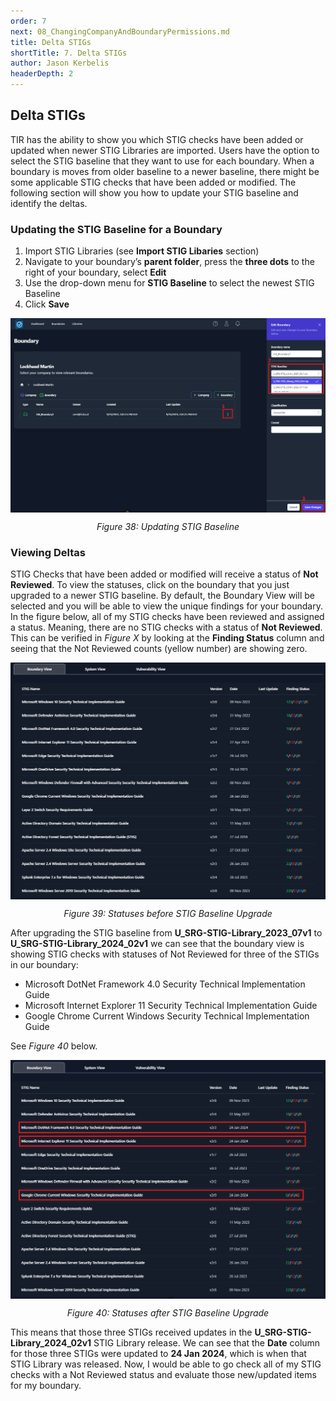 ```yaml
---
order: 7
next: 08_ChangingCompanyAndBoundaryPermissions.md
title: Delta STIGs
shortTitle: 7. Delta STIGs
author: Jason Kerbelis
headerDepth: 2
---
```


## Delta STIGs

TIR has the ability to show you which STIG checks have been added or updated when newer STIG Libraries are imported. Users have the option to select the STIG baseline that they want to use for each boundary. When a boundary is moves from older baseline to a newer baseline, there might be some applicable STIG checks that have been added or modified. The following section will show you how to update your STIG baseline and identify the deltas.

### Updating the STIG Baseline for a Boundary

1.  Import STIG Libraries (see **Import STIG Libaries** section)
2.  Navigate to your boundary’s **parent folder**, press the **three dots** to the right of your boundary, select **Edit**
3.  Use the drop-down menu for **STIG Baseline** to select the newest STIG Baseline
4.  Click **Save**

<p>
<img 
    style="display: block; margin-left: auto; margin-right: auto; "
    src="../../assets/user-guide/Boundaries_STIGBaseline.png" 
    alt="Figure 38: Updating STIG Baseline">
</img>
</p>
<p style="text-align: center;"><em>Figure 38: Updating STIG Baseline</em></p>

### Viewing Deltas

STIG Checks that have been added or modified will receive a status of **Not Reviewed**. To view the statuses, click on the boundary that you just upgraded to a newer STIG baseline. By default, the Boundary View will be selected and you will be able to view the unique findings for your boundary. In the figure below, all of my STIG checks have been reviewed and assigned a status. Meaning, there are no STIG checks with a status of **Not Reviewed**. This can be verified in *Figure X* by looking at the **Finding Status** column and seeing that the Not Reviewed counts (yellow number) are showing zero.

<p>
<img 
    style="display: block; margin-left: auto; margin-right: auto; "
    src="../../assets/user-guide/DeltaSTIGs-Pre.png" 
    alt="Figure 39: Statuses before STIG Baseline Upgrade">
</img>
</p>
<p style="text-align: center;"><em>Figure 39: Statuses before STIG Baseline Upgrade</em></p>

After upgrading the STIG baseline from **U_SRG-STIG-Library_2023_07v1** to **U_SRG-STIG-Library_2024_02v1** we can see that the boundary view is showing STIG checks with statuses of Not Reviewed for three of the STIGs in our boundary: 
-   Microsoft DotNet Framework 4.0 Security Technical Implementation Guide
-   Microsoft Internet Explorer 11 Security Technical Implementation Guide
-   Google Chrome Current Windows Security Technical Implementation Guide

See *Figure 40* below.

<p>
<img 
    style="display: block; margin-left: auto; margin-right: auto; "
    src="../../assets/user-guide/DeltaSTIGs-Post.png" 
    alt="Figure 40: Statuses after STIG Baseline Upgrade">
</img>
</p>
<p style="text-align: center;"><em>Figure 40: Statuses after STIG Baseline Upgrade</em></p>

This means that those three STIGs received updates in the **U_SRG-STIG-Library_2024_02v1** STIG Library release. We can see that the **Date** column for those three STIGs were updated to **24 Jan 2024**, which is when that STIG Library was released. Now, I would be able to go check all of my STIG checks with a Not Reviewed status and evaluate those new/updated items for my boundary.